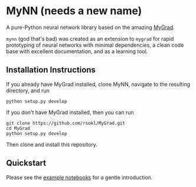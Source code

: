 # MyNN (needs a new name)
A pure-Python neural network library based on the amazing
[MyGrad](https://github.com/rsokl/MyGrad).

`mynn` (god that's bad) was created as an extension to `mygrad` for rapid prototyping of
neural networks with minimal dependencies, a clean code base with excellent documentation,
and as a learning tool.

## Installation Instructions
If you already have MyGrad installed, clone MyNN, navigate to the resulting directory, and
run

``` shell
python setup.py develop
```

If you don't have MyGrad installed, then you can run

``` shell
git clone https://github.com/rsokl/MyGrad.git
cd MyGrad
python setup.py develop
```

Then clone and install this repository.

## Quickstart
Please see the [example notebooks](examples/) for a gentle introduction.
